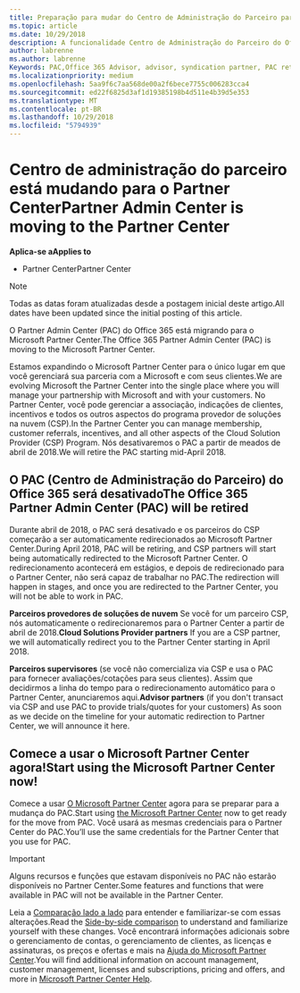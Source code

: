 ```yaml
---
title: Preparação para mudar do Centro de Administração do Parceiro para o Partner Center | Partner Center
ms.topic: article
ms.date: 10/29/2018
description: A funcionalidade Centro de Administração do Parceiro do Office 365 está mudando para o Partner Center.
author: labrenne
ms.author: labrenne
Keywords: PAC,Office 365 Advisor, advisor, syndication partner, PAC retire, PAC retiring
ms.localizationpriority: medium
ms.openlocfilehash: 5aa9f6c7aa568de00a2f6bece7755c006283cca4
ms.sourcegitcommit: ed22f6825d3af1d19385198b4d511e4b39d5e353
ms.translationtype: MT
ms.contentlocale: pt-BR
ms.lasthandoff: 10/29/2018
ms.locfileid: "5794939"
---
```

# <a name="partner-admin-center-is-moving-to-the-partner-center"></a><span data-ttu-id="3d6d3-103">Centro de administração do parceiro está mudando para o Partner Center</span><span class="sxs-lookup"><span data-stu-id="3d6d3-103">Partner Admin Center is moving to the Partner Center</span></span>

**<span data-ttu-id="3d6d3-104">Aplica-se a</span><span class="sxs-lookup"><span data-stu-id="3d6d3-104">Applies to</span></span>**

-  <span data-ttu-id="3d6d3-105">Partner Center</span><span class="sxs-lookup"><span data-stu-id="3d6d3-105">Partner Center</span></span>

> [!NOTE]  
>  <span data-ttu-id="3d6d3-106">Todas as datas foram atualizadas desde a postagem inicial deste artigo.</span><span class="sxs-lookup"><span data-stu-id="3d6d3-106">All dates have been updated since the initial posting of this article.</span></span>

<span data-ttu-id="3d6d3-107">O Partner Admin Center (PAC) do Office 365 está migrando para o Microsoft Partner Center.</span><span class="sxs-lookup"><span data-stu-id="3d6d3-107">The Office 365 Partner Admin Center (PAC) is moving to the Microsoft Partner Center.</span></span>

<span data-ttu-id="3d6d3-108">Estamos expandindo o Microsoft Partner Center para o único lugar em que você gerenciará sua parceria com a Microsoft e com seus clientes.</span><span class="sxs-lookup"><span data-stu-id="3d6d3-108">We are evolving Microsoft the Partner Center into the single place where you will manage your partnership with Microsoft and with your customers.</span></span> <span data-ttu-id="3d6d3-109">No Partner Center, você pode gerenciar a associação, indicações de clientes, incentivos e todos os outros aspectos do programa provedor de soluções na nuvem (CSP).</span><span class="sxs-lookup"><span data-stu-id="3d6d3-109">In the Partner Center you can manage membership, customer referrals, incentives, and all other aspects of the Cloud Solution Provider (CSP) Program.</span></span> <span data-ttu-id="3d6d3-110">Nós desativaremos o PAC a partir de meados de abril de 2018.</span><span class="sxs-lookup"><span data-stu-id="3d6d3-110">We will retire the PAC starting mid-April 2018.</span></span>

## <a name="the-office-365-partner-admin-center-pac-will-be-retired"></a><span data-ttu-id="3d6d3-111">O PAC (Centro de Administração do Parceiro) do Office 365 será desativado</span><span class="sxs-lookup"><span data-stu-id="3d6d3-111">The Office 365 Partner Admin Center (PAC) will be retired</span></span>

<span data-ttu-id="3d6d3-112">Durante abril de 2018, o PAC será desativado e os parceiros do CSP começarão a ser automaticamente redirecionados ao Microsoft Partner Center.</span><span class="sxs-lookup"><span data-stu-id="3d6d3-112">During April 2018, PAC will be retiring, and CSP partners will start being automatically redirected to the Microsoft Partner Center.</span></span> <span data-ttu-id="3d6d3-113">O redirecionamento acontecerá em estágios, e depois de redirecionado para o Partner Center, não será capaz de trabalhar no PAC.</span><span class="sxs-lookup"><span data-stu-id="3d6d3-113">The redirection will happen in stages, and once you are redirected to the Partner Center, you will not be able to work in PAC.</span></span> 

<span data-ttu-id="3d6d3-114">**Parceiros provedores de soluções de nuvem** Se você for um parceiro CSP, nós automaticamente o redirecionaremos para o Partner Center a partir de abril de 2018.</span><span class="sxs-lookup"><span data-stu-id="3d6d3-114">**Cloud Solutions Provider partners** If you are a CSP partner, we will automatically redirect you to the Partner Center starting in April 2018.</span></span> 

<span data-ttu-id="3d6d3-115">**Parceiros supervisores** (se você não comercializa via CSP e usa o PAC para fornecer avaliações/cotações para seus clientes). Assim que decidirmos a linha do tempo para o redirecionamento automático para o Partner Center, anunciaremos aqui.</span><span class="sxs-lookup"><span data-stu-id="3d6d3-115">**Advisor partners** (if you don't transact via CSP and use PAC to provide trials/quotes for your customers) As soon as we decide on the timeline for your automatic redirection to Partner Center, we will announce it here.</span></span> 


## <a name="start-using-the-microsoft-partner-center-now"></a><span data-ttu-id="3d6d3-116">Comece a usar o Microsoft Partner Center agora!</span><span class="sxs-lookup"><span data-stu-id="3d6d3-116">Start using the Microsoft Partner Center now!</span></span>

<span data-ttu-id="3d6d3-117">Comece a usar [O Microsoft Partner Center](https://partnercenter.microsoft.com/) agora para se preparar para a mudança do PAC.</span><span class="sxs-lookup"><span data-stu-id="3d6d3-117">Start using [the Microsoft Partner Center](https://partnercenter.microsoft.com/)  now to get ready for the move from PAC.</span></span>  <span data-ttu-id="3d6d3-118">Você usará as mesmas credenciais para o Partner Center do PAC.</span><span class="sxs-lookup"><span data-stu-id="3d6d3-118">You’ll use the same credentials for the Partner Center that you use for PAC.</span></span> 

> [!IMPORTANT]  
> <span data-ttu-id="3d6d3-119">Alguns recursos e funções que estavam disponíveis no PAC não estarão disponíveis no Partner Center.</span><span class="sxs-lookup"><span data-stu-id="3d6d3-119">Some features and functions that were available in PAC will not be available in the Partner Center.</span></span>

 <span data-ttu-id="3d6d3-120">Leia a [Comparação lado a lado](moving-from-pac-to-pc.md) para entender e familiarizar-se com essas alterações.</span><span class="sxs-lookup"><span data-stu-id="3d6d3-120">Read the [Side-by-side comparison](moving-from-pac-to-pc.md) to understand and familiarize yourself with these changes.</span></span>  <span data-ttu-id="3d6d3-121">Você encontrará informações adicionais sobre o gerenciamento de contas, o gerenciamento de clientes, as licenças e assinaturas, os preços e ofertas e mais na [Ajuda do Microsoft Partner Center](https://partnercenter.microsoft.com/partner/help).</span><span class="sxs-lookup"><span data-stu-id="3d6d3-121">You will find additional information on account management, customer management, licenses and subscriptions, pricing and offers, and more in [Microsoft Partner Center Help](https://partnercenter.microsoft.com/partner/help).</span></span>

 